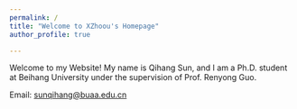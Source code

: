 ```yaml
---
permalink: /
title: "Welcome to XZhoou's Homepage"
author_profile: true

---
```


Welcome to my Website! My name is Qihang Sun, and I am a Ph.D. student at Beihang University under the supervision of Prof. Renyong Guo.

Email: sunqihang@buaa.edu.cn

